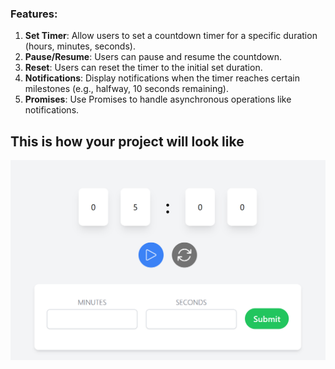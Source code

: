 ### Features:
1. **Set Timer**: Allow users to set a countdown timer for a specific duration (hours, minutes, seconds).
2. **Pause/Resume**: Users can pause and resume the countdown.
3. **Reset**: Users can reset the timer to the initial set duration.
4. **Notifications**: Display notifications when the timer reaches certain milestones (e.g., halfway, 10 seconds remaining).
5. **Promises**: Use Promises to handle asynchronous operations like notifications.

## This is how your project will look like
![Demo Image](image.png)
